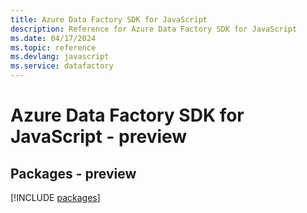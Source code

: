 ```yaml
---
title: Azure Data Factory SDK for JavaScript
description: Reference for Azure Data Factory SDK for JavaScript
ms.date: 04/17/2024
ms.topic: reference
ms.devlang: javascript
ms.service: datafactory
---
```

# Azure Data Factory SDK for JavaScript - preview
## Packages - preview
[!INCLUDE [packages](data-factory-index.md)]
